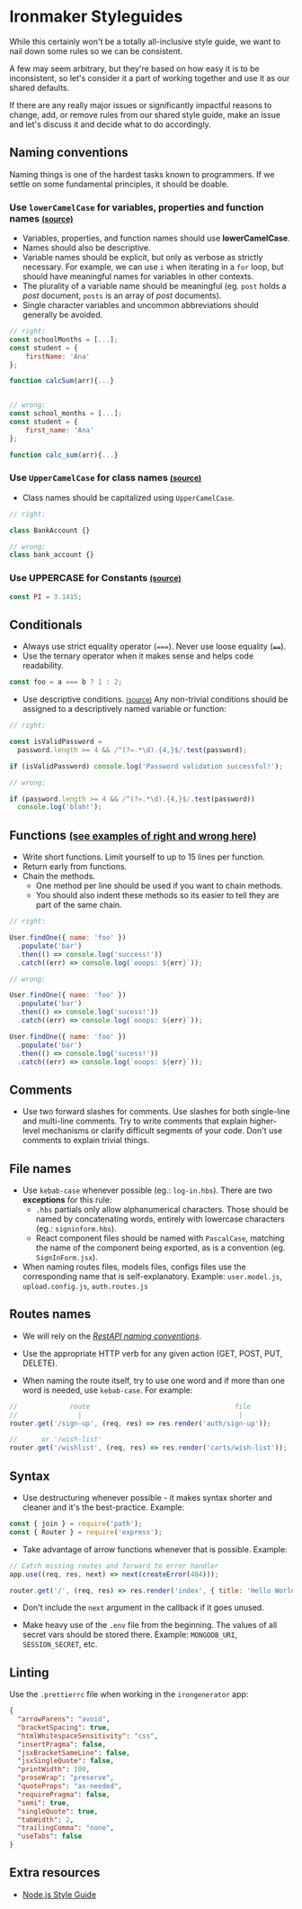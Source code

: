 # Ironmaker Styleguides

While this certainly won't be a totally all-inclusive style guide, we want to nail down some rules so we can be consistent.

A few may seem arbitrary, but they're based on how easy it is to be inconsistent, so let's consider it a part of working together and use it as our shared defaults.

If there are any really major issues or significantly impactful reasons to change, add, or remove rules from our shared style guide, make an issue and let's discuss it and decide what to do accordingly.

## Naming conventions

Naming things is one of the hardest tasks known to programmers. If we settle on some fundamental principles, it should be doable.

### Use `lowerCamelCase` for variables, properties and function names <small>[(source)](https://github.com/felixge/node-style-guide#use-lowercamelcase-for-variables-properties-and-function-names)</small>

- Variables, properties, and function names should use **lowerCamelCase**.
- Names should also be descriptive.
- Variable names should be explicit, but only as verbose as strictly necessary. For example, we can use `i` when iterating in a `for` loop, but should have meaningful names for variables in other contexts.
- The plurality of a variable name should be meaningful (eg. `post` holds a _post_ document, `posts` is an array of _post_ documents).
- Single character variables and uncommon abbreviations should generally be avoided.

```jsx
// right:
const schoolMonths = [...];
const student = {
    firstName: 'Ana'
};

function calcSum(arr){...}


// wrong:
const school_months = [...];
const student = {
    first_name: 'Ana'
};

function calc_sum(arr){...}
```

### Use `UpperCamelCase` for class names <small>[(source)](https://github.com/felixge/node-style-guide#use-uppercase-for-constants)</small>

- Class names should be capitalized using `UpperCamelCase`.

```jsx
// right:

class BankAccount {}

// wrong:
class bank_account {}
```

### Use UPPERCASE for Constants <small>[(source)](https://github.com/felixge/node-style-guide#use-uppercamelcase-for-class-names)</small>

```jsx
const PI = 3.1415;
```

## Conditionals

- Always use strict equality operator (`===`). Never use loose equality (~~`==`~~).
- Use the ternary operator when it makes sense and helps code readability.

```jsx
const foo = a === b ? 1 : 2;
```

- Use descriptive conditions. <small>[(source)](https://github.com/felixge/node-style-guide#use-descriptive-conditions)</small>
  Any non-trivial conditions should be assigned to a descriptively named variable or function:

```jsx
// right:

const isValidPassword =
  password.length >= 4 && /^(?=.*\d).{4,}$/.test(password);

if (isValidPassword) console.log('Password validation successful!');

// wrong:

if (password.length >= 4 && /^(?=.*\d).{4,}$/.test(password))
  console.log('blah!');
```

## Functions <small>[(see examples of right and wrong here)](https://github.com/felixge/node-style-guide#functions-1)</small>

- Write short functions. Limit yourself to up to 15 lines per function.
- Return early from functions.
- Chain the methods.
  - One method per line should be used if you want to chain methods.
  - You should also indent these methods so its easier to tell they are part of the same chain.

```jsx
// right:

User.findOne({ name: 'foo' })
  .populate('bar')
  .then(() => console.log('success!'))
  .catch((err) => console.log(`ooops: ${err}`));

// wrong:

User.findOne({ name: 'foo' })
  .populate('bar')
  .then(() => console.log('sucess!'))
  .catch((err) => console.log(`ooops: ${err}`));

User.findOne({ name: 'foo' })
  .populate('bar')
  .then(() => console.log('sucess!'))
  .catch((err) => console.log(`ooops: ${err}`));
```

## Comments

- Use two forward slashes for comments.
  Use slashes for both single-line and multi-line comments. Try to write comments that explain higher-level mechanisms or clarify difficult segments of your code. Don't use comments to explain trivial things.

## File names

- Use `kebab-case` whenever possible (eg.: `log-in.hbs`). There are two **exceptions** for this rule:
  - `.hbs` partials only allow alphanumerical characters. Those should be named by concatenating words, entirely with lowercase characters (eg.: `signinform.hbs`).
  - React component files should be named with `PascalCase`, matching the name of the component being exported, as is a convention (eg. `SignInForm.jsx`).
- When naming routes files, models files, configs files use the corresponding name that is self-explanatory. Example: `user.model.js`, `upload.config.js`, `auth.routes.js`

## Routes names

- We will rely on the _[RestAPI naming conventions](https://restfulapi.net/resource-naming)_.

- Use the appropriate HTTP verb for any given action (GET, POST, PUT, DELETE).

- When naming the route itself, try to use one word and if more than one word is needed, use `kebab-case`. For example:

```javascript
//             route                                    file
//               |                                       |
router.get('/sign-up', (req, res) => res.render('auth/sign-up'));

//      or '/wish-list'
router.get('/wishlist', (req, res) => res.render('carts/wish-list'));
```

## Syntax

- Use destructuring whenever possible - it makes syntax shorter and cleaner and it's the best-practice. Example:

```jsx
const { join } = require('path');
const { Router } = require('express');
```

- Take advantage of arrow functions whenever that is possible. Example:

```jsx
// Catch missing routes and forward to error handler
app.use((req, res, next) => next(createError(404)));

router.get('/', (req, res) => res.render('index', { title: 'Hello World!' }));
```

- Don't include the `next` argument in the callback if it goes unused.

- Make heavy use of the `.env` file from the beginning. The values of all secret vars should be stored there. Example: `MONGODB_URI`, `SESSION_SECRET`, etc.

## Linting

Use the `.prettierrc` file when working in the `irongenerator` app:

```json
{
  "arrowParens": "avoid",
  "bracketSpacing": true,
  "htmlWhitespaceSensitivity": "css",
  "insertPragma": false,
  "jsxBracketSameLine": false,
  "jsxSingleQuote": false,
  "printWidth": 100,
  "proseWrap": "preserve",
  "quoteProps": "as-needed",
  "requirePragma": false,
  "semi": true,
  "singleQuote": true,
  "tabWidth": 2,
  "trailingComma": "none",
  "useTabs": false
}
```

## Extra resources

- [Node.js Style Guide](https://github.com/felixge/node-style-guide)
